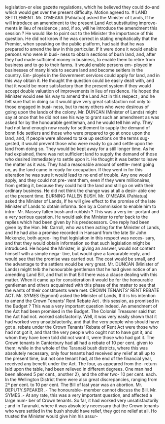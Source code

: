 legislation-or else gazette regulations, which he believed they could do-and which would get over the present difficulty. Motion agreed to. # LAND SETTLEMENT. Mr. O'MEARA (Pahiatua) asked the Minister of Lands, If he will introduce an amendment to the present Land Act substituting improve- ments in lieu of residence ; and, if so, will he introduce the amendment this session ? He would like to point out to the Minister the importance of this question. He did not know if he was correct in stating emphatically that the Premier, when speaking on the public platform, had said that he was prepared to amend the law in this particular. If it were done it would enable persons who were in busi- ness to obtain sections of bush land, and, after they had made sufficient money in business, to enable them to retire from business and to go to their farms. It would enable persons em- ployed in businesses of many kinds to secure land and become seitlers in the country. Em- ployés in the Government services could apply for land, and in this way obtain it. He thought the question could be easily dealt with, and that it would be more satisfactory than the present system if they would accept double valuation of improvements in lieu of residence. He hoped the Minister would see his way to amend the Land Act in this respect ; and he felt sure that in doing so it would give very great satisfaction not only to those engaged in busi- ness, but to many others who were desirous of going upon the lands of the colony. Mr. DUNCAN (Minister of Lands) might say at once that he did not see his way to grant such an amendment as was asked for by the honourable gentleman, and he would tell him why. They had not land enough now ready for settlement to supply the demand of bonn fide settlers and those who were prepared to go at once upon the land, and, if people were allowed to take up sections on the terms sug- gested, it would prevent those who were ready to go and settle upon the land from doing so. They would be kept away for a still longer time. As he had explained, there was not sufficient land to supply the demand of those who desired immediately to settle upon it. He thought it was better to leave the matter as it was. They had a reasonable amount of settle- ment going on, as the land came in ready for occupation. If they went in for this alteration he was sure it would lead to no end of trouble. Any one would apply, and they could not pre- vent them, even if they were millionaires, from getting it, because they could hold the land and still go on with their ordinary business. He did not think the change was at all a desir- able one at the present time. BURNING FALLEN BUSH. Mr. O'MEARA (Pahiatua) asked the Minister of Lands, If he will give effect to the promise of the late Minister of Lands to obtain informa. tion by a Commission to enable him to intro- Mr. Massey fallen bush and rubbish ? This was a very im- portant and a very serious question. He would ask the Minister to refer back to the replies which had been given by his predecessors. One reply had been given by the Hon. Mr. Carroll, who was then acting for the Minister of Lands, and he had also a promise recorded in Hansard from the late Sir John Mckenzie, both agree- ing that legislation in this respect was neces- sary, and that they would obtain information so that such legislation might be introduced. He hoped the Minister, in giving an answer, would not content himself with a simple nega- tive, but would give a favourable reply, and would see that the promise was carried out. The cost would be small, and the advantage to the settlers would be very great. Mr. DUNCAN (Minister of Lands) might telb the honourable gentleman that he had given notice of an amending Land Bill, and that in that Bill there was a clause dealing with this matter. When it came up for consideration it would be for the honourable gentleman and others acquainted with this phase of the matter to see that the wants of their constituents were met. CROWN TENANTS' RENT REBATE ACT. Mr. SYMES (Egmont) asked the Minister of Lands, If it is his intention to amend the Crown Tenants' Rent Rebate Act . this session, as promised in the Budget ? This was a very important question indeed. An amendment of the Act had been promised in the Budget. The Colonial Treasurer said that the Act had not. worked satisfactorily. Well, it was very easily shown that it had worked very unsatisfactorily, and that the very people who should have got a. rebate under the Crown Tenants' Rebate of Rent Act were those who had not got it, and that the very people who ought not to have got it, and whom they have been told did not want it, were those who had got it. The Crown tenants in Canterbury had all had a rebate of 10 per cent. given to them; while in the whole of the Taranaki bush districts, where this was absolutely necessary, only four tenants had received any relief at all up to the present time, but not one tenant had, at the end of the financial year, received any benefit under the Act. The four, as appeared from the- return laid upon the table, had been relieved in different degrees. One man had been allowed 5 per cent., another 2}, and the other two- 10 per cent. each. In the Wellington District there were also great discrepancies, ranging from 2ª per cent. to 10 per cent. The Bill of last year was an abortion. Mr. DEPUTY.SPEAKER .- The honourable- member cannot discuss the Bill. Mr. SYMES .- At any rate, this was a very important question, and affected a large num- ber of Crown tenants. So far, it had worked very unsatisfactorily ; and in Taranaki, where it was absolutely necessary that the Crown tenants who were settled in the bush should have relief, they got no relief at all. Ho trusted the Minister would give him his assur- 